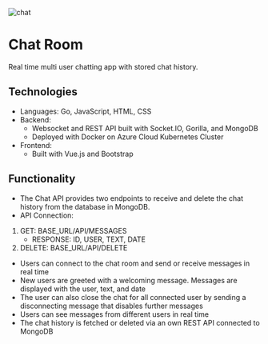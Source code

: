 ![chat](https://user-images.githubusercontent.com/36485235/185006091-4fb542c2-a61a-4854-85c2-cf883d15c52b.png)

# Chat Room
Real time multi user chatting app with stored chat history.

## Technologies
- Languages: Go, JavaScript, HTML, CSS
- Backend: 
  - Websocket and REST API built with Socket.IO, Gorilla, and MongoDB
  - Deployed with Docker on Azure Cloud Kubernetes Cluster
- Frontend: 
  - Built with Vue.js and Bootstrap
  
  
## Functionality
- The Chat API provides two endpoints to receive and delete the chat history from the database in MongoDB.
- API Connection:
 1. GET: BASE_URL/API/MESSAGES
    - RESPONSE: ID, USER, TEXT, DATE
 2. DELETE: BASE_URL/API/DELETE
 
 - Users can connect to the chat room and send or receive messages in real time
 - New users are greeted with a welcoming message. Messages are displayed with the user, text, and date 
 - The user can also close the chat for all connected user by sending a disconnecting message that disables further messages
 - Users can see messages from different users in real time
 - The chat history is fetched or deleted via an own REST API connected to MongoDB
